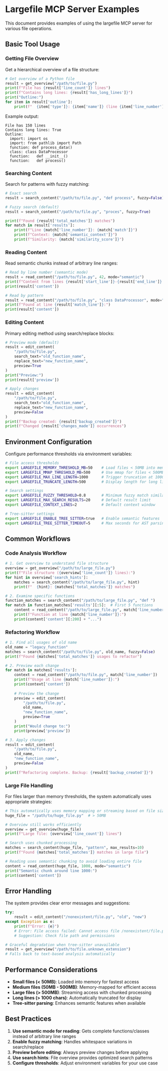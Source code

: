 # Largefile MCP Server Examples

This document provides examples of using the largefile MCP server for various file operations.

## Basic Tool Usage

### Getting File Overview

Get a hierarchical overview of a file structure:

```python
# Get overview of a Python file
result = get_overview("/path/to/file.py")
print(f"File has {result['line_count']} lines")
print(f"Contains long lines: {result['has_long_lines']}")
print("Outline:")
for item in result['outline']:
    print(f"  {item['type']}: {item['name']} (line {item['line_number']})")
```

Example output:
```
File has 150 lines
Contains long lines: True
Outline:
  import: import os
  import: from pathlib import Path
  function: def process_data()
  class: class DataProcessor
  function:   def __init__()
  function:   def process()
```

### Searching Content

Search for patterns with fuzzy matching:

```python
# Exact search
result = search_content("/path/to/file.py", "def process", fuzzy=False)

# Fuzzy search (default)
result = search_content("/path/to/file.py", "proces", fuzzy=True)

print(f"Found {result['total_matches']} matches")
for match in result['results']:
    print(f"Line {match['line_number']}: {match['match']}")
    print(f"Context: {match['semantic_context']}")
    print(f"Similarity: {match['similarity_score']}")
```

### Reading Content

Read semantic chunks instead of arbitrary line ranges:

```python
# Read by line number (semantic mode)
result = read_content("/path/to/file.py", 42, mode="semantic")
print(f"Content from lines {result['start_line']}-{result['end_line']}:")
print(result['content'])

# Read by pattern
result = read_content("/path/to/file.py", "class DataProcessor", mode="semantic")
print(f"Found at line {result['match_line']}:")
print(result['content'])
```

### Editing Content

Primary editing method using search/replace blocks:

```python
# Preview mode (default)
result = edit_content(
    "/path/to/file.py",
    search_text="old_function_name",
    replace_text="new_function_name",
    preview=True
)
print("Preview:")
print(result['preview'])

# Apply changes
result = edit_content(
    "/path/to/file.py", 
    search_text="old_function_name",
    replace_text="new_function_name",
    preview=False
)
print(f"Backup created: {result['backup_created']}")
print(f"Changed {result['changes_made']} occurrences")
```

## Environment Configuration

Configure performance thresholds via environment variables:

```bash
# File access thresholds
export LARGEFILE_MEMORY_THRESHOLD_MB=50    # Load files < 50MB into memory
export LARGEFILE_MMAP_THRESHOLD_MB=500     # Use mmap for files < 500MB
export LARGEFILE_MAX_LINE_LENGTH=1000      # Trigger truncation at 1000 chars
export LARGEFILE_TRUNCATE_LENGTH=500       # Display length for long lines

# Search settings
export LARGEFILE_FUZZY_THRESHOLD=0.8       # Minimum fuzzy match similarity
export LARGEFILE_MAX_SEARCH_RESULTS=20     # Default result limit
export LARGEFILE_CONTEXT_LINES=2           # Default context window

# Tree-sitter settings
export LARGEFILE_ENABLE_TREE_SITTER=true   # Enable semantic features
export LARGEFILE_TREE_SITTER_TIMEOUT=5     # Max seconds for AST parsing
```

## Common Workflows

### Code Analysis Workflow

```python
# 1. Get overview to understand file structure
overview = get_overview("/path/to/large_file.py")
print(f"File structure ({overview['line_count']} lines):")
for hint in overview['search_hints']:
    matches = search_content("/path/to/large_file.py", hint)
    print(f"  {hint}: {matches['total_matches']} matches")

# 2. Examine specific functions
function_matches = search_content("/path/to/large_file.py", "def ")
for match in function_matches['results'][:5]:  # First 5 functions
    content = read_content("/path/to/large_file.py", match['line_number'], mode="semantic")
    print(f"Function at line {match['line_number']}:")
    print(content['content'][:200] + "...")
```

### Refactoring Workflow

```python
# 1. Find all usages of old name
old_name = "legacy_function"
matches = search_content("/path/to/file.py", old_name, fuzzy=False)
print(f"Found {matches['total_matches']} usages to refactor")

# 2. Preview each change
for match in matches['results']:
    context = read_content("/path/to/file.py", match['line_number'])
    print(f"Usage at line {match['line_number']}:")
    print(context['content'])
    
    # Preview the change
    preview = edit_content(
        "/path/to/file.py",
        old_name,
        "new_function_name",
        preview=True
    )
    print("Would change to:")
    print(preview['preview'])

# 3. Apply changes
result = edit_content(
    "/path/to/file.py",
    old_name, 
    "new_function_name",
    preview=False
)
print(f"Refactoring complete. Backup: {result['backup_created']}")
```

### Large File Handling

For files larger than memory thresholds, the system automatically uses appropriate strategies:

```python
# This automatically uses memory mapping or streaming based on file size
huge_file = "/path/to/huge_file.py"  # > 50MB

# Overview still works efficiently
overview = get_overview(huge_file)
print(f"Large file: {overview['line_count']} lines")

# Search uses chunked processing
matches = search_content(huge_file, "pattern", max_results=10)
print(f"Found {matches['total_matches']} matches in large file")

# Reading uses semantic chunking to avoid loading entire file
content = read_content(huge_file, 1000, mode="semantic")
print("Semantic chunk around line 1000:")
print(content['content'])
```

## Error Handling

The system provides clear error messages and suggestions:

```python
try:
    result = edit_content("/nonexistent/file.py", "old", "new")
except Exception as e:
    print(f"Error: {e}")
    # Error: File access failed: Cannot access file /nonexistent/file.py
    # Suggestion: Check file path and permissions

# Graceful degradation when tree-sitter unavailable
result = get_overview("/path/to/file.unknown_extension")
# Falls back to text-based analysis automatically
```

## Performance Considerations

- **Small files (< 50MB)**: Loaded into memory for fastest access
- **Medium files (50MB - 500MB)**: Memory-mapped for efficient access
- **Large files (> 500MB)**: Streaming access with chunked processing
- **Long lines (> 1000 chars)**: Automatically truncated for display
- **Tree-sitter parsing**: Enhances semantic features when available

## Best Practices

1. **Use semantic mode for reading**: Gets complete functions/classes instead of arbitrary line ranges
2. **Enable fuzzy matching**: Handles whitespace variations in search/replace
3. **Preview before editing**: Always preview changes before applying
4. **Use search hints**: File overview provides optimized search patterns
5. **Configure thresholds**: Adjust environment variables for your use case